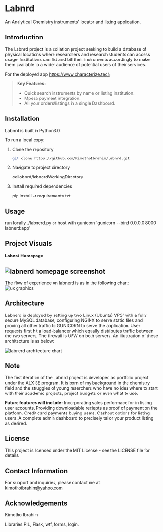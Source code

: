 # Labnrd
An Analytical Chemistry instruments' locator and listing application.

## Introduction
The Labnrd project is a collation project seeking to build a database of physical locations where researchers and research students can access usage. Institutions can list and bill their instruments accordingly to make them available to a wider audience of potential users of their services.

For the deployed app https://www.characterize.tech

> **Key Features:**
> - Quick search instruments by name or listing institution.
> - Mpesa payment integration.
> - All your orders/listings in a single Dashboard.

## Installation
Labnrd is built in Python3.0

To run a local copy:
1. Clone the repository:

   ```bash
   git clone https://github.com/KimothoIbrahim/labnrd.git

2. Navigate to project directory

   cd labnrd/labnerdWorkingDirectory

3. Install required dependencies

   pip install -r requirements.txt

## Usage
  run locally ./labnerd.py
  or
  host with gunicorn
    'gunicorn --bind 0.0.0.0:8000 labnerd:app'

## Project Visuals

#### Labnrd Homepage
![labnerd homepage screenshot](docs/images/labnrd_homepage.JPG)
---
The flow of experience on labnerd is as in the following chart:
![ux graphics](docs/images/labnerdUX_chart.JPG)

## Architecture
Labnerd is deployed by setting up two Linux (Ubuntu) VPS' with a fully secure MySQL database, configuring NGINX to serve static files and proxing all other traffic to GUNICORN to serve the application. User requests first hit a load-balancer which equally distributes traffic between the two servers. The firewall is UFW on both servers.
An illustration of these architecture is as below:

![labnerd architecture chart](docs/images/LabnerdArchitechture.JPG)

## Note
The first iteration of the Labnrd project is developed as portfolio project under the ALX SE program. It is born of my background in the chemistry field and the struggles of young reserchers who have no idea where to start with their academic projects, project budgets or even what to use.

**Future features will include:**
   Incorporating sales performace for in listing user accounts.
   Providing downloadable reciepts as proof of payment on the platform.
   Credit card payments buying users.
   Cashout options for listing users.
   A complete admin dashboard to precisely tailor your product listing as desired.

## License
This project is licensed under the MIT License - see the LICENSE file for details.

## Contact Information
For support and inquiries, please contact me at kimothoibrahim@yahoo.com

## Acknowledgements
Kimotho Ibrahim

Libraries
PIL,
Flask, wtf, forms, login.
